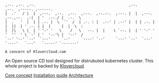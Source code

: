 ```
,--. ,--. ,--.                                           ,--.                     ,--.  ,-----. ,------.   
|  .'   / |  |  ,---.  ,--.  ,--.  ,---.  ,--.--.  ,---. |  |  ,---.  ,--.,--.  ,-|  | '  .--./ |  .-.  \  
|  .   '  |  | | .-. |  \  `'  /  | .-. : |  .--' | .--' |  | | .-. | |  ||  | ' .-. | |  |     |  |  \  : 
|  |\   \ |  | ' '-' '   \    /   \   --. |  |    \ `--. |  | ' '-' ' '  ''  ' \ `-' | '  '--'\ |  '--'  / 
`--' '--' `--'  `---'     `--'     `----' `--'     `---' `--'  `---'   `----'   `---'   `-----' `-------'  
                                                                                                           
A concern of Klovercloud.com
```

An Open source CD tool designed for distrubuted kubernetes cluster. This whole project is backed by [Klovercloud](https://klovercloud.com/). 

[Core concept](https://github.com/klovercloud-ci-cd/documentation/blob/master/cocepts.md)         [Installation guide](https://github.com/klovercloud-ci-cd/documentation#installation-guide)           [Architecture](https://github.com/klovercloud-ci-cd/architecture/blob/master/README.md)
